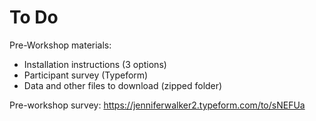 # To Do

Pre-Workshop materials:
- Installation instructions (3 options)
- Participant survey (Typeform)
- Data and other files to download (zipped folder)


Pre-workshop survey: https://jenniferwalker2.typeform.com/to/sNEFUa

